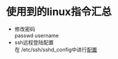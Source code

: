 # 使用到的linux指令汇总
* 修改密码  
passwd username  
* ssh远程登陆配置  
在 /etc/ssh/sshd_config中进行[配置](http://www.jinbuguo.com/openssh/sshd_config.html)
